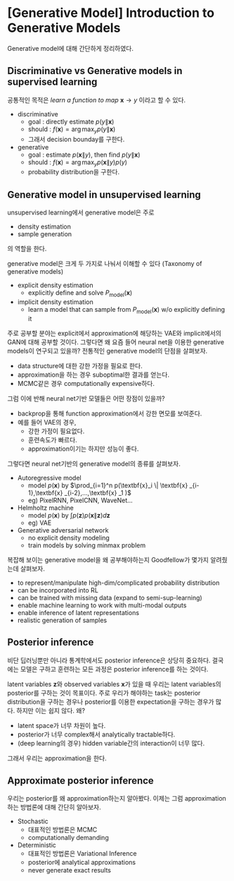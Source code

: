 # [Generative Model] Introduction to Generative Models


Generative model에 대해 간단하게 정리하였다.

<!--more-->

## Discriminative vs Generative models in supervised learning
공통적인 목적은 *learn a function to map* $\textbf{x}\rightarrow y$ 이라고 할 수 있다.

- discriminative
  - goal : directly estimate $p(y\|\textbf{x})$
  - should : $f(\textbf{x})=\arg\max_y p(y\|\textbf{x})$
  - 그래서 decision bounday를 구한다.
- generative
  - goal : estimate $p(\textbf{x}\|y)$, then find $p(y\|\textbf{x})$
  - should : $f(\textbf{x})=\arg\max_y p(\textbf{x}\|y)p(y)$
  - probability distribution을 구한다.

## Generative model in unsupervised learning
unsupervised learning에서 generative model은 주로
- density estimation
- sample generation

의 역할을 한다.

generative model은 크게 두 가지로 나눠서 이해할 수 있다 (Taxonomy of generative models)
- explicit density estimation
  - explicitly define and solve $P_\text{model} (\textbf{x})$
- implicit density estimation
  - learn a model that can sample from $P_\text{model} (\textbf{x})$ w/o explicitly defining it

주로 공부할 분야는 explicit에서 approximation에 해당하는 VAE와 implicit에서의 GAN에 대해 공부할 것이다. 그렇다면 왜 요즘 들어 neural net을 이용한 generative models이 연구되고 있을까? 전통적인 generative model의 단점을 살펴보자.

- data structure에 대한 강한 가정을 필요로 한다.
- approximation을 하는 경우 suboptimal한 결과를 얻는다.
- MCMC같은 경우 computationally expensive하다.

그럼 이에 반해 neural net기반 모델들은 어떤 장점이 있을까?

- backprop을 통해 function approximation에서 강한 면모를 보여준다.
- 예를 들어 VAE의 경우,
  - 강한 가정이 필요없다.
  - 훈련속도가 빠르다.
  - approximation이기는 하지만 성능이 좋다.

그렇다면 neural net기반의 generative model의 종류를 살펴보자.
- Autoregressive model
  - model $p(\textbf{x})$ by $\prod_{i=1}^n p(\textbf{x}_i \| \textbf{x} _{i-1},\textbf{x} _{i-2},...,\textbf{x} _1 )$
  - eg) PixelRNN, PixelCNN, WaveNet...
- Helmholtz machine
  - model $p(\textbf{x})$ by $\int p(\textbf{z})p(\textbf{x}\|\textbf{z})d\textbf{z}$
  - eg) VAE
- Generative adversarial network
  - no explicit density modeling
  - train models by solving minmax problem

복잡해 보이는 generative model을 왜 공부해야하는지 Goodfellow가 몇가지 알려줬는데 살펴보자.
- to represent/manipulate high-dim/complicated probability distribution
- can be incorporated into RL
- can be trained with missing data (expand to semi-sup-learning)
- enable machine learning to work with multi-modal outputs
- enable inference of latent representations
- realistic generation of samples

## Posterior inference
비단 딥러닝뿐만 아니라 통계학에서도 posterior inference은 상당히 중요하다. 결국에는 모델은 구하고 훈련하는 모든 과정은 posterior inference를 하는 것이다.

latent variables $\textbf{z}$와 observed variables $\textbf{x}$가 있을 때 우리는 latent variables의 posterior를 구하는 것이 목표이다. 주로 우리가 해야하는 task는 posterior distribution을 구하는 경우나 posterior를 이용한 expectation을 구하는 경우가 많다. 하지만 이는 쉽지 않다. 왜?
- latent space가 너무 차원이 높다.
- posterior가 너무 complex해서 analytically tractable하다.
- (deep learning의 경우) hidden variable간의 interaction이 너무 많다.

그래서 우리는 approximation을 한다.

## Approximate posterior inference
우리는 posterior를 왜 approximation하는지 알아봤다. 이제는 그럼 approximation하는 방법론에 대해 간단히 알아보자.

- Stochastic
  - 대표적인 방법론은 MCMC
  - computationally demanding
- Deterministic
  - 대표적인 방법론은 Variational Inference
  - posterior에 analytical approximations
  - never generate exact results
